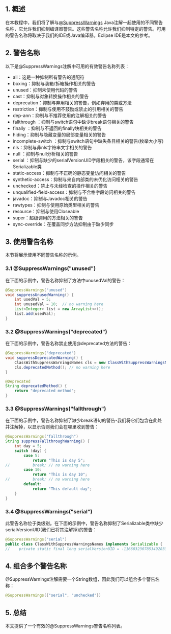 ## 1. 概述

在本教程中，我们将了解与[@SuppressWarnings](https://www.baeldung.com/java-suppresswarnings) Java注解一起使用的不同警告名称，它允许我们抑制编译器警告。这些警告名称允许我们抑制特定的警告。可用的警告名称将取决于我们的IDE或Java编译器。Eclipse IDE是本文的参考。

## 2. 警告名称

以下是@SuppressWarnings注解中可用的有效警告名称列表：

-   all：这是一种抑制所有警告的通配符
-   boxing：抑制与装箱/拆箱操作相关的警告
-   unused：抑制未使用代码的警告
-   cast：抑制与对象转换操作相关的警告
-   deprecation：抑制与弃用相关的警告，例如弃用的类或方法
-   restriction：抑制与使用不鼓励或禁止的引用相关的警告
-   dep-ann：抑制与不推荐使用的注解相关的警告
-   fallthrough ：抑制与switch语句中缺少break语句相关的警告
-   finally ：抑制与不返回的finally块相关的警告
-   hiding：抑制与隐藏变量的局部变量相关的警告
-   incomplete-switch ：抑制与switch语句中缺失条目相关的警告(枚举大小写)
-   nls：抑制与非nls字符串文字相关的警告
-   null ：抑制与null分析相关的警告
-   serial ：抑制与缺少的serialVersionUID字段相关的警告，该字段通常在Serializable类
-   static-access：抑制与不正确的静态变量访问相关的警告
-   synthetic-access：抑制与来自内部类的未优化访问相关的警告
-   unchecked：禁止与未经检查的操作相关的警告
-   unqualified-field-access：抑制与不合格字段访问相关的警告
-   javadoc：抑制与Javadoc相关的警告
-   rawtypes：抑制与使用原始类型相关的警告
-   resource：抑制与使用Closeable
-   super：超级调用的方法相关的警告
-   sync-override：在覆盖同步方法抑制由于缺少同步

## 3. 使用警告名称

本节将展示使用不同警告名称的示例。

### 3.1 @SuppressWarnings("unused")

在下面的示例中，警告名称抑制了方法中unusedVal的警告：

```java
@SuppressWarnings("unused")
void suppressUnusedWarning() {
    int usedVal = 5;
    int unusedVal = 10;  // no warning here
    List<Integer> list = new ArrayList<>();
    list.add(usedVal);
}
```

### 3.2 @SuppressWarnings("deprecated")

在下面的示例中，警告名称禁止使用@deprecated方法的警告：

```java
@SuppressWarnings("deprecated")
void suppressDeprecatedWarning() {
    ClassWithSuppressWarningsNames cls = new ClassWithSuppressWarningsNames();
    cls.deprecatedMethod(); // no warning here
}

@Deprecated
String deprecatedMethod() {
    return "deprecated method";
}
```

### 3.3 @SuppressWarnings("fallthrough")

在下面的示例中，警告名称抑制了缺少break语句的警告-我们将它们包含在此处并注解掉，以显示否则我们会在哪里收到警告：

```java
@SuppressWarnings("fallthrough")
String suppressFallthroughWarning() {
    int day = 5;
    switch (day) {
        case 5:
            return "This is day 5";
//          break; // no warning here
        case 10:
            return "This is day 10";
//          break; // no warning here   
        default:
            return "This default day";
    }
}
```

### 3.4 @SuppressWarnings("serial")

此警告名称位于类级别。在下面的示例中，警告名称抑制了Serializable类中缺少serialVersionUID(我们已将其注解掉)的警告：

```java
@SuppressWarnings("serial")
public class ClassWithSuppressWarningsNames implements Serializable {
//    private static final long serialVersionUID = -1166032307853492833L; // no warning even though this is commented
```

## 4. 组合多个警告名称

@SuppressWarnings注解需要一个String数组，因此我们可以组合多个警告名称：

```java
@SuppressWarnings({"serial", "unchecked"})
```

## 5. 总结

本文提供了一个有效的@SuppressWarnings警告名称列表。